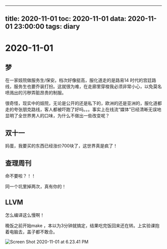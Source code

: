 
---
title: 2020-11-01
toc: 2020-11-01
data: 2020-11-01 23:00:00
tags: diary
---


# 2020-11-01

## 梦

在一家妓院做服务生/保安。档次好像挺高，服化道走的是路易14 时代的宫廷路线，服务生也要乔装打扮。这就很为难，在走廊里穿梭我必须非常小心，以免莫名喷溅出的污秽弄脏昂贵的制服。

很奇怪，现实中的妓院，无论是公开的还是私下的，欧洲的还是亚洲的，服化道都走的夸张朋克路线，客人都被吓跑了好吗。。。事实上在线流“媒体”已经清晰无误地显明了全世界男人的口味，为什么不做出一些改变呢？

## 双十一

妈蛋，我要买的东西已经涨价700块了，这世界真是疯了！

## 查理周刊

命不要啦？！！

同一个坑里掉两次，真有你的！

## LLVM

怎么编译这么慢啊！

晚饭之前开始make ，本以为3分钟就搞定，结果吃完饭回来还在转。上实验课抱着电脑去，盖子都不敢合。



![Screen Shot 2020-11-01 at 6.23.41 PM](https://tva1.sinaimg.cn/large/0081Kckwgy1gk9uh7trcgj31a00b61b7.jpg)
